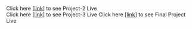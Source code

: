Click here [[link](https://goobusiness-project-1-faraz.netlify.app/)] to see Project-2 Live<br/>
Click here [[link](https://email-faraz.netlify.app/)] to see Project-3 Live
Click here [[link](https://finalprojectgoo.netlify.app/)] to see Final Project Live
